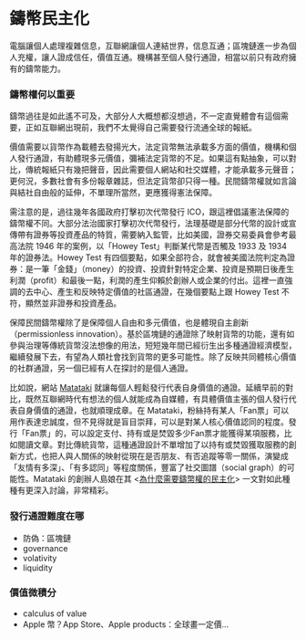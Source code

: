 # 鑄幣民主化

電腦讓個人處理複雜信息，互聯網讓個人連結世界，信息互通；區塊鏈進一步為個人充權，讓人證成信任，價值互通。機構甚至個人發行通證，相當以前只有政府擁有的鑄幣能力。

### 鑄幣權何以重要

鑄幣過往是如此遙不可及，大部分人大概想都沒想過，不一定直覺體會有這個需要，正如互聯網出現前，我們不太覺得自己需要發行流通全球的報紙。

價值需要以貨幣作為載體去發揚光大，法定貨幣無法承載多方面的價值，機構和個人發行通證，有助體現多元價值，彌補法定貨幣的不足。如果這有點抽象，可以對比，傳統報紙只有幾把聲音，因此需要個人網站和社交媒體，才能承載多元聲音；更何況，多數社會有多份報章雜誌，但法定貨幣卻只得一種。民間鑄幣權就如言論與結社自由般的延伸，不單理所當然，更應獲得憲法保障。

需注意的是，過往幾年各國政府打擊初次代幣發行 ICO，跟這裡倡議憲法保障的鑄幣權不同。大部分法治國家打擊初次代幣發行，法理基礎是部分代幣的設計或宣傳帶有證券等投資產品的特質，需要納入監管，比如美國，證券交易委員會參考最高法院 1946 年的案例，以「Howey Test」判斷某代幣是否觸及 1933 及 1934 年的證券法。Howey Test 有四個要點，如果全部符合，就會被美國法院判定為證券：是一筆「金錢」（money）的投資、投資針對特定企業、投資是預期日後產生利潤（profit）和最後一點，利潤的產生仰賴於創辦人或企業的付出。這裡一直強調的去中心、產生和反映特定價值的社區通證，在幾個要點上跟 Howey Test 不符，顯然並非證券和投資產品。

保障民間鑄幣權除了是保障個人自由和多元價值，也是體現自主創新（permissionless innovation）。基於區塊鏈的通證除了映射貨幣的功能，還有如參與治理等傳統貨幣沒法想像的用法，短短幾年間已經衍生出多種通證經濟模型，繼續發展下去，有望為人類社會找到貨幣的更多可能性。除了反映共同體核心價值的社群通證，另一個已經有人在探討的是個人通證。

比如說，網站 [Matataki](https://www.matataki.io/) 就讓每個人輕鬆發行代表自身價值的通證。延續早前的對比，既然互聯網時代有想法的個人就能成為自媒體，有具體價值主張的個人發行代表自身價值的通證，也就順理成章。在 Matataki，粉絲持有某人「Fan票」可以用作表達忠誠度，但不見得就是盲目崇拜，可以是對某人核心價值認同的程度。發行「Fan票」的，可以設定支付、持有或是焚毀多少Fan票才能獲得某項服務，比如閱讀文章。對比傳統貨幣，這種通證設計不單增加了以持有或焚毀獲取服務的創新方式，也把人與人關係的映射從現在是否朋友、有否追蹤等零一關係，演變成「友情有多深」、「有多認同」等程度關係，豐富了社交圖譜（social graph）的可能性。Matataki 的創辦人島娘在其 &lt;[為什麼需要鑄幣權的民主化](https://matters.news/@lychees67/%E7%82%BA%E4%BB%80%E9%BA%BC%E9%9C%80%E8%A6%81%E9%91%84%E5%B9%A3%E6%AC%8A%E7%9A%84%E6%B0%91%E4%B8%BB%E5%8C%96-zdpuAmSZwC6Wa2hc2TdDY2iJPMnQ6iwXkLv32W1RzVLgEvd1d)&gt; 一文對如此種種有更深入討論，非常精彩。

### 發行通證難度在哪

* 防偽：區塊鏈
* governance
* volativity
* liquidity

### 價值微積分

* calculus of value
* Apple 幣？App Store、Apple products：全球畫一定價...






